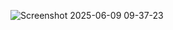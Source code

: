 ![Screenshot 2025-06-09 09-37-23](https://github.com/user-attachments/assets/488349db-ee96-459a-aded-28946ce78cbc)
